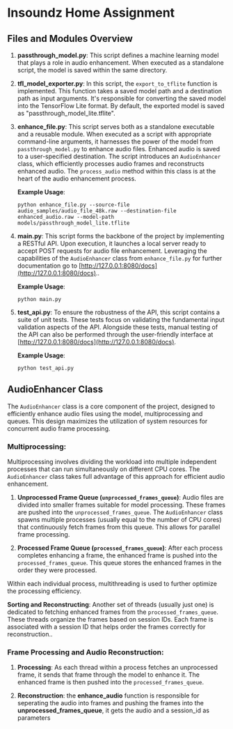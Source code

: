 # Insoundz Home Assignment

## Files and Modules Overview

1. **passthrough_model.py**: This script defines a machine learning model that plays a role in audio enhancement. When executed as a standalone script, the model is saved within the same directory. 

2. **tfl_model_exporter.py**: In this script, the `export_to_tflite` function is implemented. This function takes a saved model path and a destination path as input arguments. It's responsible for converting the saved model into the TensorFlow Lite format. By default, the exported model is saved as "passthrough_model_lite.tflite".

3. **enhance_file.py**: This  script serves both as a standalone executable and a reusable module. When executed as a script with appropriate command-line arguments, it harnesses the power of the model from `passthrough_model.py` to enhance audio files. Enhanced audio is saved to a user-specified destination. The script introduces an `AudioEnhancer` class, which efficiently processes audio frames and reconstructs enhanced audio. The `process_audio` method within this class is at the heart of the audio enhancement process.

    **Example Usage**:
    ```
    python enhance_file.py --source-file audio_samples/audio_file_48k.raw --destination-file enhanced_audio.raw --model-path models/passthrough_model_lite.tflite
    ```

4. **main.py**: This script forms the backbone of the project by implementing a RESTful API. Upon execution, it launches a local server ready to accept POST requests for audio file enhancement. Leveraging the capabilities of the `AudioEnhancer` class from `enhance_file.py` for further documentation go to [http://127.0.0.1:8080/docs](http://127.0.0.1:8080/docs)..

    **Example Usage**:
    ```
    python main.py
    ```

5. **test_api.py**: To ensure the robustness of the API, this script contains a suite of unit tests. These tests focus on validating the fundamental input validation aspects of the API. Alongside these tests, manual testing of the API can also be performed through the user-friendly interface at [http://127.0.0.1:8080/docs](http://127.0.0.1:8080/docs).

    **Example Usage**:
    ```
    python test_api.py
    ```

## AudioEnhancer Class 

The `AudioEnhancer` class is a core component of the project, designed to efficiently enhance audio files using the model, multiprocessing and queues. This design maximizes the utilization of system resources for concurrent audio frame processing.

### Multiprocessing:

Multiprocessing involves dividing the workload into multiple independent processes that can run simultaneously on different CPU cores. The `AudioEnhancer` class takes full advantage of this approach for efficient audio enhancement.

1. **Unprocessed Frame Queue (`unprocessed_frames_queue`)**: Audio files are divided into smaller frames suitable for model processing. These frames are pushed into the `unprocessed_frames_queue`. The `AudioEnhancer` class spawns multiple processes (usually equal to the number of CPU cores) that continuously fetch frames from this queue. This allows for parallel frame processing.

2. **Processed Frame Queue (`processed_frames_queue`)**: After each process completes enhancing a frame, the enhanced frame is pushed into the `processed_frames_queue`. This queue stores the enhanced frames in the order they were processed.


Within each individual process, multithreading is used to further optimize the processing efficiency.

**Sorting and Reconstructing**: Another set of threads (usually just one) is dedicated to fetching enhanced frames from the `processed_frames_queue`. These threads organize the frames based on session IDs. Each frame is associated with a session ID that helps order the frames correctly for reconstruction..

### Frame Processing and Audio Reconstruction:

1. **Processing**: As each thread within a process fetches an unprocessed frame, it sends that frame through the model to enhance it. The enhanced frame is then pushed into the `processed_frames_queue`.

2. **Reconstruction**: the **enhance_audio** function is responsible for seperating the audio into frames and pushing the frames into the  **unprocessed_frames_queue**, it gets the audio and a session_id as parameters

